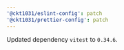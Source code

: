 ```yaml
---
'@ckt1031/eslint-config': patch
'@ckt1031/prettier-config': patch
---
```


Updated dependency `vitest` to `0.34.6`.
